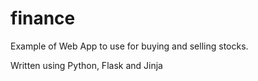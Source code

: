 # finance

Example of Web App to use for buying and selling stocks.

Written using Python, Flask and Jinja 
